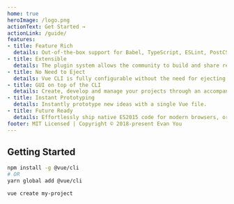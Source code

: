```yaml
---
home: true
heroImage: /logo.png
actionText: Get Started →
actionLink: /guide/
features:
- title: Feature Rich
  details: Out-of-the-box support for Babel, TypeScript, ESLint, PostCSS, PWA, Unit Testing & End-to-end Testing.
- title: Extensible
  details: The plugin system allows the community to build and share reusable solutions to common needs.
- title: No Need to Eject
  details: Vue CLI is fully configurable without the need for ejecting. This allows your project to stay up-to-date for the long run.
- title: GUI on top of the CLI
  details: Create, develop and manage your projects through an accompanying graphical user interface.
- title: Instant Prototyping
  details: Instantly prototype new ideas with a single Vue file.
- title: Future Ready
  details: Effortlessly ship native ES2015 code for modern browsers, or build your vue components as native web components.
footer: MIT Licensed | Copyright © 2018-present Evan You
---
```


## Getting Started

``` bash
npm install -g @vue/cli
# OR
yarn global add @vue/cli

vue create my-project
```
